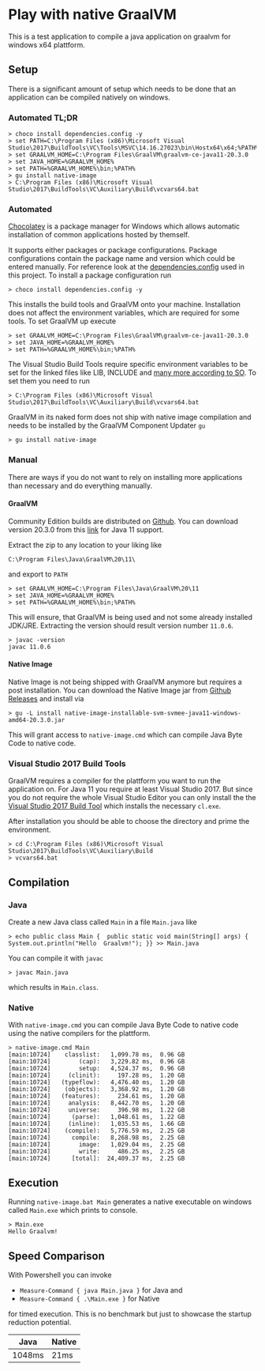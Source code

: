 # Play with native GraalVM

This is a test application to compile a java application on graalvm for windows x64 plattform.

## Setup

There is a significant amount of setup which needs to be done that an application can be compiled natively on windows.

### Automated TL;DR

    > choco install dependencies.config -y
    > set PATH=C:\Program Files (x86)\Microsoft Visual Studio\2017\BuildTools\VC\Tools\MSVC\14.16.27023\bin\Hostx64\x64;%PATH%
    > set GRAALVM_HOME=C:\Program Files\GraalVM\graalvm-ce-java11-20.3.0
    > set JAVA_HOME=%GRAALVM_HOME%
    > set PATH=%GRAALVM_HOME%\bin;%PATH%
    > gu install native-image
    > C:\Program Files (x86)\Microsoft Visual Studio\2017\BuildTools\VC\Auxiliary\Build\vcvars64.bat

### Automated

[Chocolatey](https://chocolatey.org/) is a package manager for Windows which allows automatic installation of common applications hosted by themself.

It supports either packages or package configurations. Package configurations contain the package name and version which could be entered manually. For reference look at the [dependencies.config](dependencies.config) used in this project. To install a package configuration run

    > choco install dependencies.config -y

This installs the build tools and GraalVM onto your machine. Installation does not affect the environment variables, which are required for some tools. To set GraalVM up execute

    > set GRAALVM_HOME=C:\Program Files\GraalVM\graalvm-ce-java11-20.3.0
    > set JAVA_HOME=%GRAALVM_HOME%
    > set PATH=%GRAALVM_HOME%\bin;%PATH%

The Visual Studio Build Tools require specific environment variables to be set for the linked files like LIB, INCLUDE and [many more according to SO](https://stackoverflow.com/a/59679967/2787159). To set them you need to run

    > C:\Program Files (x86)\Microsoft Visual Studio\2017\BuildTools\VC\Auxiliary\Build\vcvars64.bat

GraalVM in its naked form does not ship with native image compilation and needs to be installed by the GraalVM Component Updater `gu`

    > gu install native-image

### Manual

There are ways if you do not want to rely on installing more applications than necessary and do everything manually.

#### GraalVM

Community Edition builds are distributed on [Github](https://github.com/graalvm/graalvm-ce-builds/releases). You can download version 20.3.0 from this [link](https://github.com/graalvm/graalvm-ce-builds/releases/download/vm-20.3.0/graalvm-ce-java11-windows-amd64-20.3.0.zip) for Java 11 support. 

Extract the zip to any location to your liking like

    C:\Program Files\Java\GraalVM\20\11\

and export to `PATH`

    > set GRAALVM_HOME=C:\Program Files\Java\GraalVM\20\11
    > set JAVA_HOME=%GRAALVM_HOME%
    > set PATH=%GRAALVM_HOME%\bin;%PATH%

This will ensure, that GraalVM is being used and not some already installed JDK/JRE. Extracting the version should result version number `11.0.6`.

    > javac -version
    javac 11.0.6

#### Native Image

Native Image is not being shipped with GraalVM anymore but requires a post installation. You can download the Native Image jar from [Github Releases](https://github.com/graalvm/graalvm-ce-builds/releases/download/vm-20.3.0/native-image-installable-svm-java11-windows-amd64-20.3.0.jar) and install via

    > gu -L install native-image-installable-svm-svmee-java11-windows-amd64-20.3.0.jar

This will grant access to `native-image.cmd` which can compile Java Byte Code to native code.

### Visual Studio 2017 Build Tools

GraalVM requires a compiler for the plattform you want to run the application on. For Java 11 you require at least Visual Studio 2017. But since you do not require the whole Visual Studio Editor you can only install the the [Visual Studio 2017 Build Tool](https://my.visualstudio.com/Downloads?q=visual%20studio%202017&wt.mc_id=o~msft~vscom~older-downloads) which installs the necessary `cl.exe`.

After installation you should be able to choose the directory and prime the environment.

    > cd C:\Program Files (x86)\Microsoft Visual Studio\2017\BuildTools\VC\Auxiliary\Build
    > vcvars64.bat

## Compilation

### Java

Create a new Java class called `Main` in a file `Main.java` like

    > echo public class Main {  public static void main(String[] args) { System.out.println("Hello  Graalvm!"); }} >> Main.java

You can compile it with `javac`

    > javac Main.java

which results in `Main.class`.

### Native

With `native-image.cmd` you can compile Java Byte Code to native code using the native compilers for the plattform.

    > native-image.cmd Main
    [main:10724]    classlist:   1,099.78 ms,  0.96 GB
    [main:10724]        (cap):   3,229.82 ms,  0.96 GB
    [main:10724]        setup:   4,524.37 ms,  0.96 GB
    [main:10724]     (clinit):     197.28 ms,  1.20 GB
    [main:10724]   (typeflow):   4,476.40 ms,  1.20 GB
    [main:10724]    (objects):   3,368.92 ms,  1.20 GB
    [main:10724]   (features):     234.61 ms,  1.20 GB
    [main:10724]     analysis:   8,442.70 ms,  1.20 GB
    [main:10724]     universe:     396.98 ms,  1.22 GB
    [main:10724]      (parse):   1,048.61 ms,  1.22 GB
    [main:10724]     (inline):   1,035.53 ms,  1.66 GB
    [main:10724]    (compile):   5,776.59 ms,  2.25 GB
    [main:10724]      compile:   8,268.98 ms,  2.25 GB
    [main:10724]        image:   1,029.04 ms,  2.25 GB
    [main:10724]        write:     486.25 ms,  2.25 GB
    [main:10724]      [total]:  24,409.37 ms,  2.25 GB

## Execution

Running `native-image.bat Main` generates a native executable on windows called `Main.exe` which prints to console.

    > Main.exe
    Hello Graalvm!

## Speed Comparison

With Powershell you can invoke

* `Measure-Command { java Main.java }` for Java and
* `Measure-Command { .\Main.exe }` for Native

for timed execution. This is no benchmark but just to showcase the startup reduction potential.

| Java | Native |
| ---- | ------ |
| 1048ms | 21ms |
